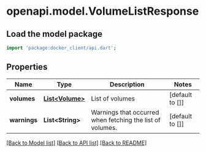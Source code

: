 # openapi.model.VolumeListResponse

## Load the model package
```dart
import 'package:docker_client/api.dart';
```

## Properties
Name | Type | Description | Notes
------------ | ------------- | ------------- | -------------
**volumes** | [**List&lt;Volume&gt;**](Volume.md) | List of volumes | [default to []]
**warnings** | **List&lt;String&gt;** | Warnings that occurred when fetching the list of volumes.  | [default to []]

[[Back to Model list]](../README.md#documentation-for-models) [[Back to API list]](../README.md#documentation-for-api-endpoints) [[Back to README]](../README.md)


